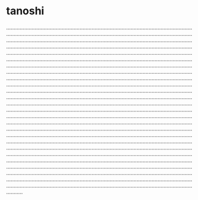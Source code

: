 # tanoshi

...................................................................................................................................................................................................................................................................................................................................................................................................................................................................................................................................................................................................................................................................................................................................................................................................................................................................................................................................................................................................................................................................................................................................................................................................................................................................................................................................................................................................................................................................................................................................................................................................................................................................................................................................................................................................................................................................................................................................................................................................................................................................................................................................................................................................................................................................................................................................................................................................................................................................................................................................................................................................................................................................................................................................................................................................................................................................................................................................................................................................................................................................................................................................................................................................................................................................................................................................................................